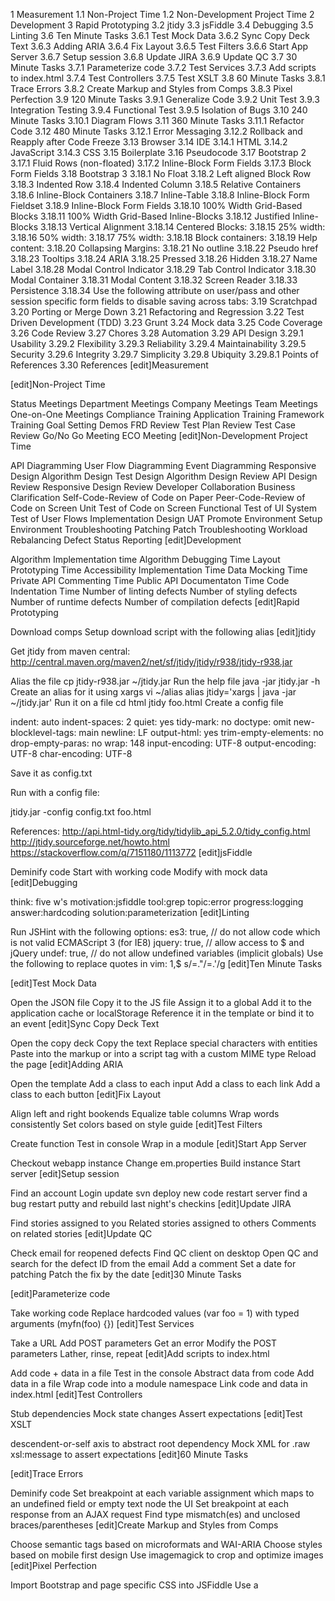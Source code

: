 1 Measurement
1.1 Non-Project Time
1.2 Non-Development Project Time
2 Development
3 Rapid Prototyping
3.2 jtidy
3.3 jsFiddle
3.4 Debugging
3.5 Linting
3.6 Ten Minute Tasks
3.6.1 Test Mock Data
3.6.2 Sync Copy Deck Text
3.6.3 Adding ARIA
3.6.4 Fix Layout
3.6.5 Test Filters
3.6.6 Start App Server
3.6.7 Setup session
3.6.8 Update JIRA
3.6.9 Update QC
3.7 30 Minute Tasks
3.7.1 Parameterize code
3.7.2 Test Services
3.7.3 Add scripts to index.html
3.7.4 Test Controllers
3.7.5 Test XSLT
3.8 60 Minute Tasks
3.8.1 Trace Errors
3.8.2 Create Markup and Styles from Comps
3.8.3 Pixel Perfection
3.9 120 Minute Tasks
3.9.1 Generalize Code
3.9.2 Unit Test
3.9.3 Integration Testing
3.9.4 Functional Test
3.9.5 Isolation of Bugs
3.10 240 Minute Tasks
3.10.1 Diagram Flows
3.11 360 Minute Tasks
3.11.1 Refactor Code
3.12 480 Minute Tasks
3.12.1 Error Messaging
3.12.2 Rollback and Reapply after Code Freeze
3.13 Browser
3.14 IDE
3.14.1 HTML
3.14.2 JavaScript
3.14.3 CSS
3.15 Boilerplate
3.16 Pseudocode
3.17 Bootstrap 2
3.17.1 Fluid Rows (non-floated)
3.17.2 Inline-Block Form Fields
3.17.3 Block Form Fields
3.18 Bootstrap 3
3.18.1 No Float
3.18.2 Left aligned Block Row
3.18.3 Indented Row
3.18.4 Indented Column
3.18.5 Relative Containers
3.18.6 Inline-Block Containers
3.18.7 Inline-Table
3.18.8 Inline-Block Form Fieldset
3.18.9 Inline-Block Form Fields
3.18.10 100% Width Grid-Based Blocks
3.18.11 100% Width Grid-Based Inline-Blocks
3.18.12 Justified Inline-Blocks
3.18.13 Vertical Alignment
3.18.14 Centered Blocks:
3.18.15 25% width:
3.18.16 50% width:
3.18.17 75% width:
3.18.18 Block containers:
3.18.19 Help content:
3.18.20 Collapsing Margins:
3.18.21 No outline
3.18.22 Pseudo href
3.18.23 Tooltips
3.18.24 ARIA
3.18.25 Pressed
3.18.26 Hidden
3.18.27 Name Label
3.18.28 Modal Control Indicator
3.18.29 Tab Control Indicator
3.18.30 Modal Container
3.18.31 Modal Content
3.18.32 Screen Reader
3.18.33 Persistence
3.18.34 Use the following attribute on user/pass and other session specific form fields to disable saving across tabs:
3.19 Scratchpad
3.20 Porting or Merge Down
3.21 Refactoring and Regression
3.22 Test Driven Development (TDD)
3.23 Grunt
3.24 Mock data
3.25 Code Coverage
3.26 Code Review
3.27 Chores
3.28 Automation
3.29 API Design
3.29.1 Usability
3.29.2 Flexibility
3.29.3 Reliability
3.29.4 Maintainability
3.29.5 Security
3.29.6 Integrity
3.29.7 Simplicity
3.29.8 Ubiquity
3.29.8.1 Points of References
3.30 References
[edit]Measurement

[edit]Non-Project Time

Status Meetings
Department Meetings
Company Meetings
Team Meetings
One-on-One Meetings
Compliance Training
Application Training
Framework Training
Goal Setting
Demos
FRD Review
Test Plan Review
Test Case Review
Go/No Go Meeting
ECO Meeting
[edit]Non-Development Project Time

API Diagramming
User Flow Diagramming
Event Diagramming
Responsive Design
Algorithm Design
Test Design
Algorithm Design Review
API Design Review
Responsive Design Review
Developer Collaboration
Business Clarification
Self-Code-Review of Code on Paper
Peer-Code-Review of Code on Screen
Unit Test of Code on Screen
Functional Test of UI
System Test of User Flows
Implementation Design
UAT Promote
Environment Setup
Environment Troubleshooting
Patching
Patch Troubleshooting
Workload Rebalancing
Defect Status Reporting
[edit]Development

Algorithm Implementation time
Algorithm Debugging Time
Layout Prototyping Time
Accessibility Implementation Time
Data Mocking Time
Private API Commenting Time
Public API Documentaton Time
Code Indentation Time
Number of linting defects
Number of styling defects
Number of runtime defects
Number of compilation defects
[edit]Rapid Prototyping

Download comps
Setup download script with the following alias
[edit]jtidy

Get jtidy from maven central:
http://central.maven.org/maven2/net/sf/jtidy/jtidy/r938/jtidy-r938.jar

Alias the file
cp jtidy-r938.jar ~/jtidy.jar
Run the help file
java -jar jtidy.jar -h
Create an alias for it using xargs
vi ~/alias
alias jtidy='xargs | java -jar ~/jtidy.jar'
Run it on a file
cd html
jtidy foo.html
Create a config file

indent: auto
indent-spaces: 2
quiet: yes
tidy-mark: no
doctype: omit
new-blocklevel-tags: main
newline: LF
output-html: yes
trim-empty-elements: no
drop-empty-paras: no
wrap: 148
input-encoding: UTF-8
output-encoding: UTF-8
char-encoding: UTF-8

Save it as config.txt

Run with a config file:

jtidy.jar -config config.txt foo.html


References:
http://api.html-tidy.org/tidy/tidylib_api_5.2.0/tidy_config.html
http://jtidy.sourceforge.net/howto.html
https://stackoverflow.com/q/7151180/1113772
[edit]jsFiddle

Deminify code
Start with working code
Modify with mock data
[edit]Debugging

think: five w's
motivation:jsfiddle
tool:grep
topic:error
progress:logging
answer:hardcoding
solution:parameterization
[edit]Linting

Run JSHint with the following options:
es3: true, // do not allow code which is not valid ECMAScript 3 (for IE8)
jquery: true, // allow access to $ and jQuery
undef: true, // do not allow undefined variables (implicit globals)
Use the following to replace quotes in vim:
1,$ s/=."/=.'/g
[edit]Ten Minute Tasks

[edit]Test Mock Data

Open the JSON file
Copy it to the JS file
Assign it to a global
Add it to the application cache or localStorage
Reference it in the template or bind it to an event
[edit]Sync Copy Deck Text

Open the copy deck
Copy the text
Replace special characters with entities
Paste into the markup or into a script tag with a custom MIME type
Reload the page
[edit]Adding ARIA

Open the template
Add a class to each input
Add a class to each link
Add a class to each button
[edit]Fix Layout

Align left and right bookends
Equalize table columns
Wrap words consistently
Set colors based on style guide
[edit]Test Filters

Create function
Test in console
Wrap in a module
[edit]Start App Server

Checkout webapp instance
Change em.properties
Build instance
Start server
[edit]Setup session

Find an account
Login
update svn
deploy new code
restart server
find a bug
restart putty and rebuild last night's checkins
[edit]Update JIRA

Find stories assigned to you
Related stories assigned to others
Comments on related stories
[edit]Update QC

Check email for reopened defects
Find QC client on desktop
Open QC and search for the defect ID from the email
Add a comment
Set a date for patching
Patch the fix by the date
[edit]30 Minute Tasks

[edit]Parameterize code

Take working code
Replace hardcoded values (var foo = 1) with typed arguments (myfn(foo) {})
[edit]Test Services

Take a URL
Add POST parameters
Get an error
Modify the POST parameters
Lather, rinse, repeat
[edit]Add scripts to index.html

Add code + data in a file
Test in the console
Abstract data from code
Add data in a file
Wrap code into a module namespace
Link code and data in index.html
[edit]Test Controllers

Stub dependencies
Mock state changes
Assert expectations
[edit]Test XSLT

descendent-or-self axis to abstract root dependency
Mock XML for .raw
xsl:message to assert expectations
[edit]60 Minute Tasks

[edit]Trace Errors

Deminify code
Set breakpoint at each variable assignment which maps to an undefined field or empty text node the UI
Set breakpoint at each response from an AJAX request
Find type mismatch(es) and unclosed braces/parentheses
[edit]Create Markup and Styles from Comps

Choose semantic tags based on microformats and WAI-ARIA
Choose styles based on mobile first design
Use imagemagick to crop and optimize images
[edit]Pixel Perfection

Import Bootstrap and page specific CSS into JSFiddle
Use a <style> element for the smallest screen
Use media queries for larger screens
Use generated content for elements that are large screen specific
Use a ruler and a Fibonacci sequence to keep ratios consistent
Do not use inline styles
[edit]120 Minute Tasks

[edit]Generalize Code

Move anonymous functions to named functions
Move private methods to public methods
Move private variables to arguments
Move public methods to separate files
Move private methods to utility files
Move arguments to annotated comments
Move generic markup into separate HTML files
[edit]Unit Test

Add console logs
Add script to generate tests from console logs
Use the DOM to generate mock structures, Math.random to generate mock values, and the Function constructor to generate mock globals
[edit]Integration Testing

Use curl to test exsting JSON APIs
Use node to fake new JSON APIs
Use express to transform XML to JSON or old JSON to new JSON
[edit]Functional Test

Use Bookmarklets to generate globals
Use Selenium to fake events
Use Greasemonkey to fake function calls
[edit]Isolation of Bugs

Open SIT in one browser
Open UAT in another browser
Open Developer Tool in both browsers
Open the same URL in both browsers
Perform the same form submission in both browsers
Compare the request/response for the same form submission
If the issue is in one browser, it is a database difference
If the issue is in both browsers, it is a bug on the client or server
If the issue is 100% reproducible, it is a bug on the server
If the issue is sporadic, it is an issue on the client due to asynchronous network latency
If the issue is hard to reproduce, it is a memory leak on the client or the server
[edit]240 Minute Tasks

[edit]Diagram Flows

Map events to arrows
Map handlers to boxes
Map gaps to question marks
Map data to circles
Map templates to diamonds
[edit]360 Minute Tasks

[edit]Refactor Code

Identify bad code from diffs
Separate functional changes from maintenance changes
Rewrite code to avoid bad code
[edit]480 Minute Tasks

[edit]Error Messaging

Add inline form validation
Add error toggles
Add unit tests
[edit]Rollback and Reapply after Code Freeze

Save current source file to wiki
Revert to trunk revision
Diff trunk vs wiki
Reapply necessary code
Add unit test new code
Add functional test
Split new conditional blocks into services
Add unit tests for each service
[edit]Browser

Disable same origin policy
[edit]IDE

Sync via SFTP
Setup Find/Replace regex to identify missing mock data mappings in AJAX requests
[edit]HTML

Start with prototype markup from creative team
Merge with markup from xeon-shared views directory
Replace ng-controller with a directive when sharing templates
Replace prototype data binding attributes
To clone part of a directive template:
Add an ID attribute to the element in question
Add position:absolute;z-index:-1 to the element
Proxy it via a <label> tag or the :target selector
Identify one-way and two-way bindings for optimization

Use event delegation and services rather than inline events
Add prefetching link metadata to the index.html or index.ftl
[edit]JavaScript

Start with inline events
Add stub function calls
Insert working callbacks without validation
Use the angular.mock.dump() method to dump variables
[edit]CSS

Start with existing markup and class attributes
Extend with inline styles
Decide on new class names
Convert inline styles to new class names
[edit]Boilerplate

index.html with globals
package.json with required libraries
Gruntfile.js with unminified copy tasks
karma.conf.js with _dev-site mapping of code coverage report
[edit]Pseudocode

Start with MVVM (HTML + onclick => module + directive)
Move to flow diagram
Separate UX code (templates) from business logic(events) and performance code (experiments)
[edit]Bootstrap 2

[edit] Fluid Rows (non-floated)

.row-fluid [class*="span"]
[edit] Inline-Block Form Fields

.input-append input[class*="span"]
[edit] Block Form Fields

 input[class*="span"],
 select[class*="span"],
 textarea[class*="span"],
 .uneditable-input
[edit]Bootstrap 3

[edit] No Float

.visible-xs-block.input-group.col-0
[edit] Left aligned Block Row

.row.input-group.col-0
[edit] Indented Row

.input-group.col-0
[edit] Indented Column

.col-xs-offset-1
.col-sm-offset-1
.col-md-offset-1
.col-lg-offset-1
.col-xs-offset-2
.col-sm-offset-2
.col-md-offset-2
.col-lg-offset-2
.col-xs-offset-3
.col-sm-offset-3
.col-md-offset-3
.col-lg-offset-3
[edit] Relative Containers

.carousel
.modal-dialog
[edit] Inline-Block Containers

.visible-xs-inline-block
.visible-sm-inline-block
.visible-md-inline-block
.visible-lg-inline-block
.radio-inline
[edit] Inline-Table

.form-inline .input-group
[edit] Inline-Block Form Fieldset

.form-inline .form-group
[edit] Inline-Block Form Fields

.form-inline .form-control
[edit] 100% Width Grid-Based Blocks

.col-xs-12.input-group.col-0
[edit] 100% Width Grid-Based Inline-Blocks

.col-xs-12.input-group.col-0.visible-xs-inline-block.visible-sm-inline-block.visible-md-inline-block.visible-lg-inline-block
[edit] Justified Inline-Blocks

.text-justify
[edit] Vertical Alignment

.form-inline .control-label
[edit] Centered Blocks:

.center-block
[edit] 25% width:

.col-sm-3
.col-md-3
.col-lg-3
[edit] 50% width:

.col-sm-6
.col-md-6
.col-lg-6
.utility-menu
.page-refresh
[edit] 75% width:

.col-sm-9
.col-md-9
.col-lg-9
[edit] Block containers:

.visible-xs-block
.visible-sm-block
.visible-md-block
.visible-lg-block
[edit] Help content:

.help-block
[edit] Collapsing Margins:

.voffset1
.voffset2
.voffset3
.voffset4
.voffset5
.voffset6
.voffset7
.voffset8
.voffset9
[edit] No outline

.open > a 
[edit] Pseudo href

button .btn-link
[edit] Tooltips

data-toggle="tooltip" data-placement="left" title="Tooltip on left"
[edit]ARIA

[edit] Pressed

aria-pressed="true"
[edit] Hidden

aria-hidden="true"
[edit] Name Label

aria-label="Close"
[edit] Modal Control Indicator

aria-haspopup="true"
[edit] Tab Control Indicator

aria-controls="trade-tab"
[edit]Modal Container

role="dialog"
[edit]Modal Content

role="document"
[edit] Screen Reader

.sr-only (Text)
.sr-only-focusable (Form)
[edit]Persistence

[edit] Use the following attribute on user/pass and other session specific form fields to disable saving across tabs:

autocomplete="off"
[edit]Scratchpad

Deminify library code
Put all script tags inline
Set breakpoints to test assumptions
[edit]Porting or Merge Down

Open trunk and branch files in a diff tool(text-compare.com / kdiff3)
Put the side by side view in one tab, and the remote source view in another
Identify the new code in the side by side view, then copy it from the remote source view
Paste it into the branch, then save the file
Run jshint, find the next diff, then repeat
[edit]Refactoring and Regression

Hardcode new variables
Comment out new blocks of code
Use a hashed array tree + a JSON search utility as a generic function argument for easy extensibility
[{"foo":"hi","bar":"bye","baz":[{"num":123},456]]
Revert to old version, then replace one function at a time
Separate refactoring into three commits:
Add new and modified unit tests, then check in
Add new function statements, then check in
Change existing functions, then check in
[edit]Test Driven Development (TDD)

Map HTML IDs and attributes to events
Map events handlers to expected arguments and global dependencies
Map expectations to Boolean assertions
[edit]Grunt

Setup watch
cd xeon-[retirement|trading] 
nohup grunt watch &
Setup jshint
Setup livereload
[edit]Mock data

Go to app/index.html
Change mock: false to mock: true
[edit]Code Coverage

Go to karma.conf.js
Add a second reporter to output to the root index page of your local nodeJS server
[edit]Code Review

Check crucible
Run svn up
Run jshint
[edit]Chores

File issues for
svn promote issues
spring compilation failure
web server misconfigurations
load balancer policy mismatches
account database corruption
batch job non-existence
[edit]Automation

TortoiseSVN hook for doing svn up before svn commit
End-to-end testing tied to Test Scenarios
Add flowcharts for user stories
Add bulleted list to sub-tasks
Add Interaction story for each sprint
Add Infrastructure story for each sprint
Stop sending email for report blockers
[edit]API Design

[edit]Usability

[edit]Flexibility

[edit]Reliability

[edit]Maintainability

[edit]Security

[edit]Integrity

[edit]Simplicity

[edit]Ubiquity

[edit]Points of References